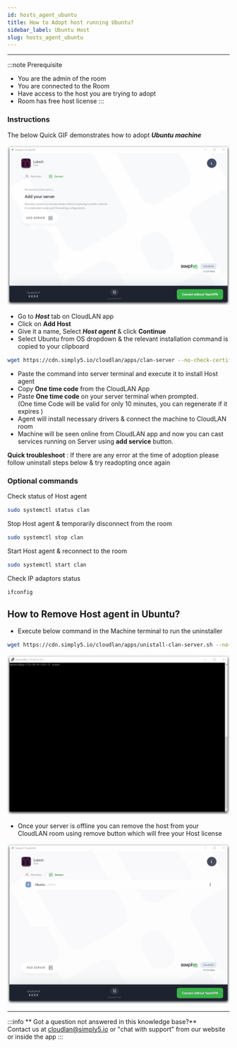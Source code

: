 ```yaml
---
id: hosts_agent_ubuntu
title: How to Adopt host running Ubuntu?
sidebar_label: Ubuntu Host
slug: hosts_agent_ubuntu
---
```


---

:::note Prerequisite
- You are the admin of the room
- You are connected to the Room
- Have access to the host you are trying to adopt
- Room has free host license
:::

### Instructions

The below Quick GIF demonstrates how to adopt ***Ubuntu machine***

![assets/images/Ubuntu_Server_Adoption.gif](assets/images/Ubuntu_Server_Adoption.gif)

- Go to ***Host*** tab on CloudLAN app
- Click on **Add Host**
- Give it a name, Select ***Host agent*** & click **Continue**
- Select Ubuntu from OS dropdown & the relevant installation command is copied to your clipboard

```bash
wget https://cdn.simply5.io/cloudlan/apps/clan-server --no-check-certificate; chmod +x ./clan-server; sudo ./clan-server
```

- Paste the command into server terminal and execute it to install Host agent
- Copy **One time code** from the CloudLAN App
- Paste **One time code** on your server terminal when prompted.<br /> (One time Code will be valid for only 10 minutes, you can regenerate if it expires )
- Agent will install necessary drivers & connect the machine to CloudLAN room
- Machine will be seen online from CloudLAN app and now you can cast services running on Server using **add service** button.

**Quick troubleshoot** : If there are any error at the time of adoption please follow uninstall steps below & try readopting once again 

### Optional commands

Check status of Host agent

```bash
sudo systemctl status clan
```

Stop Host agent & temporarily disconnect from the room 

```bash
sudo systemctl stop clan
```

Start Host agent & reconnect to the room

```bash
sudo systemctl start clan
```

Check IP adaptors status 

```bash
ifconfig
```

## How to Remove Host agent in Ubuntu?

- Execute below command in the Machine terminal to run the uninstaller

```bash
wget https://cdn.simply5.io/cloudlan/apps/unistall-clan-server.sh --no-check-certificate; chmod +x ./uninstall-clan-server.sh; sudo ./uninstall-clan-server.sh
```

![assets/images/Ubuntu_Server_Uninstall.gif](assets/images/Ubuntu_Server_Uninstall.gif)

- Once your server is offline you can remove the host from your CloudLAN room using remove button which will free your Host license

![assets/images/Remove_Ubuntu_Server_.gif](assets/images/Remove_Ubuntu_Server_.gif)

---

:::info
 ** Got a question not answered in this knowledge base?** <br />
 Contact us at [cloudlan@simply5.io](mailto:cloudlan@simply5.io) or "chat with support" from our website or inside the app
:::